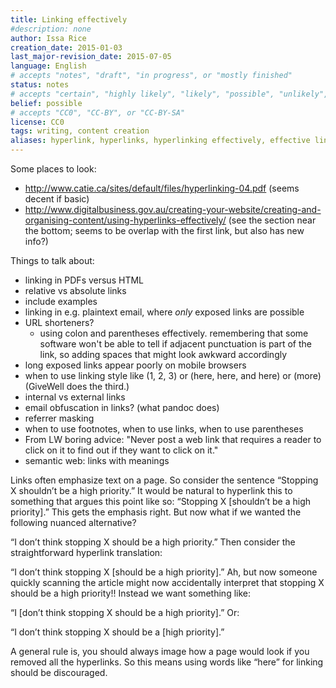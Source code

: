```yaml
---
title: Linking effectively
#description: none
author: Issa Rice
creation_date: 2015-01-03
last_major-revision_date: 2015-07-05
language: English
# accepts "notes", "draft", "in progress", or "mostly finished"
status: notes
# accepts "certain", "highly likely", "likely", "possible", "unlikely", "highly unlikely", "remote", "impossible", "log", "emotional", or "fiction"
belief: possible
# accepts "CC0", "CC-BY", or "CC-BY-SA"
license: CC0
tags: writing, content creation
aliases: hyperlink, hyperlinks, hyperlinking effectively, effective linking
---
```


Some places to look:

- <http://www.catie.ca/sites/default/files/hyperlinking-04.pdf> (seems decent if basic)
- <http://www.digitalbusiness.gov.au/creating-your-website/creating-and-organising-content/using-hyperlinks-effectively/> (see the section near the bottom; seems to be overlap with the first link, but also has new info?)

Things to talk about:

- linking in PDFs versus HTML
- relative vs absolute links
- include examples
- linking in e.g. plaintext email, where *only* exposed links are possible
- URL shorteners?
    - using colon and parentheses effectively. remembering that some
      software won't be able to tell if adjacent punctuation is part of
      the link, so adding spaces that might look awkward accordingly
- long exposed links appear poorly on mobile browsers
- when to use linking style like (1, 2, 3) or (here, here, and here) or (more) (GiveWell does the third.)
- internal vs external links
- email obfuscation in links? (what pandoc does)
- referrer masking
- when to use footnotes, when to use links, when to use parentheses
- From LW boring advice: "Never post a web link that requires a reader to click on it to find out if they want to click on it."
- semantic web: links with meanings

Links often emphasize text on a page. So consider the sentence “Stopping
X shouldn’t be a high priority.” It would be natural to hyperlink this
to something that argues this point like so: “Stopping X [shouldn’t be a
high priority].” This gets the emphasis right. But now what if we wanted
the following nuanced alternative?

“I don’t think stopping X should be a high priority.” Then consider the
straightforward hyperlink translation:

“I don’t think stopping X [should be a high priority].” Ah, but now
someone quickly scanning the article might now accidentally interpret
that stopping X should be a high priority!! Instead we want something
like:

“I [don’t think stopping X should be a high priority].” Or:

“I don’t think stopping X should be a [high priority].”

A general rule is, you should always image how a page would look if you
removed all the hyperlinks. So this means using words like “here” for
linking should be discouraged.
